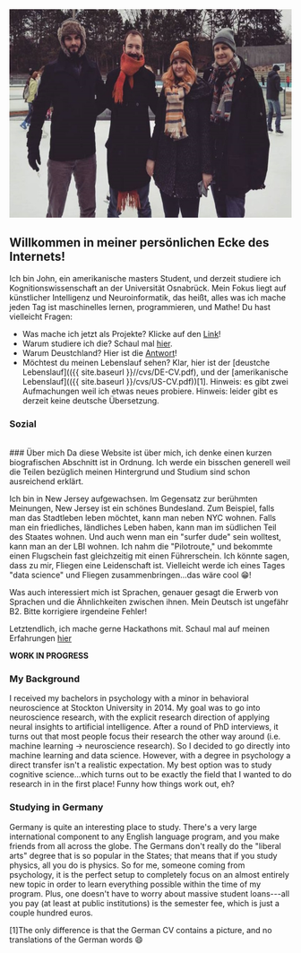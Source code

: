 <!---![Picture of me ice skating]({{ site.baseurl }}/imgs/ice.jpg =200x100)-->
<img src="/imgs/ice.jpg" alt="Bilder von mir eislaufen" width="625" height="372">

## Willkommen in meiner persönlichen Ecke des Internets!

Ich bin John, ein amerikanische masters Student, und derzeit studiere ich Kognitionswissenschaft an der Universität Osnabrück.  Mein Fokus liegt auf künstlicher Intelligenz und Neuroinformatik, das heißt, alles was ich mache jeden Tag ist maschinelles lernen, programmieren, und Mathe!  Du hast vielleicht Fragen:
- Was mache ich jetzt als Projekte? Klicke auf den [Link](projects_de.md)!
- Warum studiere ich die? Schaul mal [hier](#background).
- Warum Deustchland? Hier ist die [Antwort](#germany)!
- Möchtest du meinen Lebenslauf sehen? Klar, hier ist der [deustche Lebenslauf](({{ site.baseurl }}//cvs/DE-CV.pdf), und der [amerikanische Lebenslauf](({{ site.baseurl }}/cvs/US-CV.pdf))[1]. Hinweis: es gibt zwei Aufmachungen weil ich etwas neues probiere.  Hinweis: leider gibt es derzeit keine deutsche Übersetzung.


<body>
  <div class="index-wrapper">
    <div class="aside">
      <div class="info-card">
        <h3>Sozial</h3>
        <a href="https://www.linkedin.com/in/johnberroa/" target="_blank"><img src="https://cedcn.org/wp-content/themes/cedcn/images/icon-linkedin.svg" alt="" width="25"/></a>
        <a href="https://github.com/johnberroa/" target="_blank"><img src="https://www.freefavicon.com/freefavicons/icons/github-152-289345.png" alt="" width="22"/></a>
        <a href="https://www.instagram.com/mygermanreise/" target="_blank"><img src="https://instagram-brand.com/wp-content/uploads/2016/11/app-icon2.png" alt="" width="22"/></a>
      </div>
      <div id="particles-js"></div>
    </div>
  </div>
</body>
### Über mich
Da diese Website ist über mich, ich denke einen kurzen biografischen Abschnitt ist in Ordnung.  Ich werde ein bisschen generell weil die Teilen bezüglich meinen Hintergrund und Studium sind schon ausreichend erklärt.

Ich bin in New Jersey aufgewachsen.  Im Gegensatz zur berühmten Meinungen, New Jersey ist ein schönes Bundesland.
Zum Beispiel, falls man das Stadtleben leben möchtet, kann man neben NYC wohnen.  Falls man ein friedliches, ländliches Leben haben, kann man im südlichen Teil des Staates wohnen.  Und auch wenn man ein "surfer dude" sein wolltest, kann man an der LBI wohnen.  Ich nahm die "Pilotroute," und bekommte einen Flugschein fast gleichzeitig mit einen Führerschein.  Ich könnte sagen, dass zu mir, Fliegen eine Leidenschaft ist.  Vielleicht werde ich eines Tages "data science" und Fliegen zusammenbringen...das wäre cool :grin:!

Was auch interessiert mich ist Sprachen, genauer gesagt die Erwerb von Sprachen und die Ähnlichkeiten zwischen ihnen.  Mein Deutsch ist ungefähr B2.  Bitte korrigiere irgendeine Fehler!

Letztendlich, ich mache gerne Hackathons mit.  Schaul mal auf meinen Erfahrungen [hier](hackathons_de.md)

**WORK IN PROGRESS**

### <a name="background"></a>My Background
I received my bachelors in psychology with a minor in behavioral neuroscience at Stockton University in 2014.  My goal was to go into neuroscience research, with the explicit research direction of applying neural insights to artificial intelligence.  After a round of PhD interviews, it turns out that most people focus their research the other way around (i.e. machine learning -> neuroscience research).  So I decided to go directly into machine learning and data science.  However, with a degree in psychology a direct transfer isn't a realistic expectation.  My best option was to study cognitive science...which turns out to be exactly the field that I wanted to do research in in the first place!  Funny how things work out, eh?

### <a name="germany"></a>Studying in Germany
Germany is quite an interesting place to study.  There's a very large international component to any English language program, and you make friends from all across the globe.  The Germans don't really do the "liberal arts" degree that is so popular in the States; that means that if you study physics, all you do is physics.  So for me, someone coming from psychology, it is the perfect setup to completely focus on an almost entirely new topic in order to learn everything possible within the time of my program.  Plus, one doesn't have to worry about massive student loans---all you pay (at least at public institutions) is the semester fee, which is just a couple hundred euros.  


[1]The only difference is that the German CV contains a picture, and no translations of the German words :smile:
